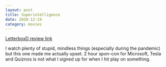 ```yaml
---
layout: post
title: Superintelligence
date: 2020-12-24
category: movies
---
```

 
[LetterboxD review link](https://letterboxd.com/samarthbhaskar/film/superintelligence/)

I watch plenty of stupid, mindless things (especially during the pandemic) but this one made me actually upset. 2 hour spon-con for Microsoft, Tesla and Quiznos is not what I signed up for when I hit play on something. 
